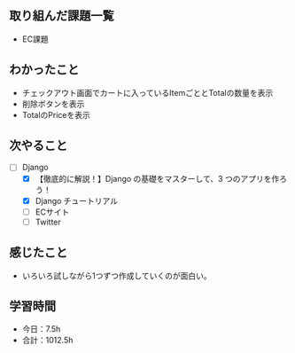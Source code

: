 ## 取り組んだ課題一覧
- EC課題

## わかったこと
- チェックアウト画面でカートに入っているItemごととTotalの数量を表示
- 削除ボタンを表示
- TotalのPriceを表示

## 次やること
- [ ] Django
   - [x] 【徹底的に解説！】Django の基礎をマスターして、3 つのアプリを作ろう！
   - [x] Django チュートリアル
   - [ ] ECサイト
   - [ ] Twitter

## 感じたこと
- いろいろ試しながら1つずつ作成していくのが面白い。

## 学習時間

- 今日：7.5h
- 合計：1012.5h